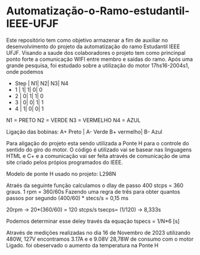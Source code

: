 # Automatização-o-Ramo-estudantil-IEEE-UFJF
Este repositório tem como objetivo armazenar a fim de auxiliar no desenvolvimento do projeto da automatização do ramo Estudantil IEEE UFJF. Visando a saude dos colaboradores 
o projeto tem como princinpal ponto forte a comunicação WIFI entre membro e saidas do ramo.
Após uma grande pesquisa, foi estudado sobre a utilização do motor 17hs16-2004s1, onde podemos 
 * Step | N1| N2| N3| N4
 *    1 |  1|  1|  0|  0
 *    2 |  0|  1|  1|  0
 *    3 |  0|  0|  1|  1
 *    4 |  1|  0|  0|  1


N1 = PRETO
N2 = VERDE
N3 = VERMELHO
N4 = AZUL

Ligação das bobinas:
A+ Preto | A- Verde
B+ vermelho| B- Azul

Para  aligação do projeto esta sendo utilizada a Ponte H para o controle do sentido do giro do motor. O código é utilizado vai se basear nas linguagens HTML e C+ e a comunicação vai ser feita através de comunicação de uma site criado pelos própios programados do IEEE. 

Modelo de ponte H usado no projeto:
L298N

Atraés da seguinte função calculamos o dlay de passo 
400 stcps = 360 graus.
1 rpm = 360/60s
Fazendo uma regra de três para obter quantos passos por segundo
(400/60) * stecs/s = 0,15 ms

20rpm -> 20*(360/60) = 120 stcps/s
tsecps= (1/120) -> 8,333s

Podemos determinar esse deley través da equação
tspecs = 1/N*6 [s]

Através de medições realizadas no dia 16 de Novembro de 2023 utilizando 480W, 127V encontramos 3.17A e e 9.08V 28,78W de consumo com o motor Ligado.
foi obeservado o aumento  da temperatura na Ponte H

